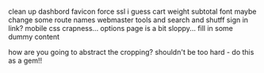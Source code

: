 clean up dashbord
favicon
force ssl i guess
cart weight subtotal font
maybe change some route names
webmaster tools and search and shutff
sign in link?
mobile css crapness...
options page is a bit sloppy...
fill in some dummy content


how are you going to abstract the cropping? shouldn't be too hard - do this as a gem!!